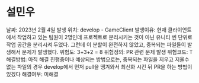# 설민우

날짜: 2023년 2월 4일
발생 위치: develop - GameClient
발생이유: 현재 클라이언트에서 작업하고 있는 팀원이 2명인데 프로젝트로 분리시키는 것이 아닌 유니티 씬 단위로 작업 공간을 분리시켜 두었다. 그런데 이 분할이 완전하지 않았고, 중복되는 파일들이 발생해서 문제가 발생했다. 
위험도: 3+3+2 =  8
위험정의: PR 관련 문제 발생
위험코드: T
해결방법: 아직 해결 진행중이나 예상되는 방법으로는, 중복되는 파일을 지우고 지울수 없는 파일의 경우 develop에서 먼저 pull을 땡겨와서 최신화 시킨 뒤 PR을 하는 방법이 있겠다
해결여부: 미해결